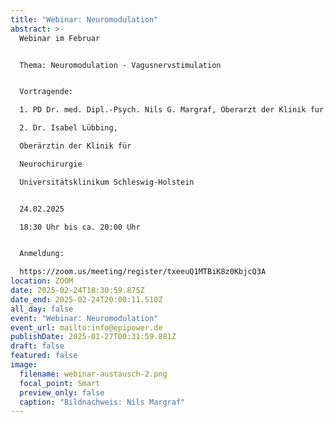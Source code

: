 ```yaml
---
title: "Webinar: Neuromodulation"
abstract: >-
  Webinar im Februar


  Thema: Neuromodulation - Vagusnervstimulation 


  Vortragende:

  1. ﻿﻿﻿PD Dr. med. Dipl.-Psych. Nils G. Margraf, Oberarzt der Klinik fur Neurologie, Universitätsklinikum Schleswig-Holstein

  2. ﻿﻿﻿Dr. Isabel Lübbing, 

  Oberärztin der Klinik für

  Neurochirurgie

  Universitätsklinikum Schleswig-Holstein


  24.02.2025

  18:30 Uhr bis ca. 20:00 Uhr


  Anmeldung:

  https://zoom.us/meeting/register/txeeuQ1MTBiK8z0KbjcQ3A
location: ZOOM
date: 2025-02-24T18:30:59.875Z
date_end: 2025-02-24T20:00:11.510Z
all_day: false
event: "Webinar: Neuromodulation"
event_url: mailto:info@epipower.de
publishDate: 2025-01-27T00:31:59.881Z
draft: false
featured: false
image:
  filename: webinar-austausch-2.png
  focal_point: Smart
  preview_only: false
  caption: "Bildnachweis: Nils Margraf"
---
```

